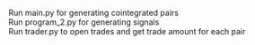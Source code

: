 Run main.py for generating cointegrated pairs
<br>
Run program_2.py for generating signals
<br>
Run trader.py to open trades and get trade amount for each pair
